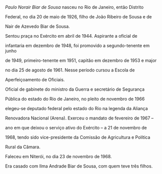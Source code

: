 

*Paulo Norair Biar de Sousa* nasceu no Rio de Janeiro, então Distrito

Federal, no dia 20 de maio de 1926, filho de João Ribeiro de Sousa e de

Nair de Azevedo Biar de Sousa.



Sentou praça no Exército em abril de 1944. Aspirante a oficial de

infantaria em dezembro de 1948, foi promovido a segundo-tenente em junho

de 1949, primeiro-tenente em 1951, capitão em dezembro de 1953 e major

no dia 25 de agosto de 1961. Nesse período cursou a Escola de

Aperfeiçoamento de Oficiais.



Oficial de gabinete do ministro da Guerra e secretário de Segurança

Pública do estado do Rio de Janeiro, no pleito de novembro de 1966

elegeu-se deputado federal pelo estado do Rio na legenda da Aliança

Renovadora Nacional (Arena). Exerceu o mandato de fevereiro de 1967 –

ano em que deixou o serviço ativo do Exército – a 21 de novembro de

1968, tendo sido vice-presidente da Comissão de Agricultura e Política

Rural da Câmara.



Faleceu em Niterói, no dia 23 de novembro de 1968.



Era casado com Ilma Andrade Biar de Sousa, com quem teve três filhos.



